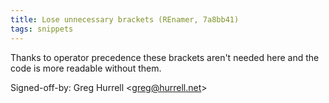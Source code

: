 ```yaml
---
title: Lose unnecessary brackets (REnamer, 7a8bb41)
tags: snippets
---
```


Thanks to operator precedence these brackets aren't needed here and the code is more readable without them.

Signed-off-by: Greg Hurrell &lt;greg@hurrell.net&gt;
